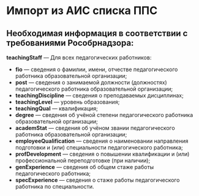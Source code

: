 # Импорт из АИС списка ППС

## Необходимая информация в соответствии с требованиями Рособрнадзора:

__teachingStaff__ — Для всех педагогических работников:
- __fio__ — сведения о фамилии, имени, отчестве педагогического работника образовательной организации;
- __post__ — сведения о занимаемой должности (должностях) педагогического работника образовательной организации;
- __teachingDiscipline__ — сведения о преподаваемых дисциплинах;
- __teachingLevel__ — уровень образования;
- __teachingQual__ — квалификация;
- __degree__ — сведения об учёной степени педагогического работника образовательной организации;
- __academStat__ — сведения об учёном звании педагогического работника образовательной организации;
- __employeeQualification__ — сведения о наименовании направления подготовки и (или) специальности педагогического работника;
- __profDevelopment__ — сведения о повышении квалификации и (или) профессиональной переподготовке (при наличии);
- __genExperience__ — сведения об общем стаже работы педагогического работника;
- __specExperience__ — сведения о стаже работы педагогического работника по специальности.

